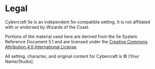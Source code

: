 # Legal

Cybercraft 5e is an independent 5e-compatible setting. It is not affiliated with or endorsed by Wizards of the Coast.

Portions of the material used here are derived from the 5e System Reference Document 5.1 and are licensed under the [Creative Commons Attribution 4.0 International License](https://creativecommons.org/licenses/by/4.0/).

All setting, character, and original content for Cybercraft is © [Your Name/Studio].
